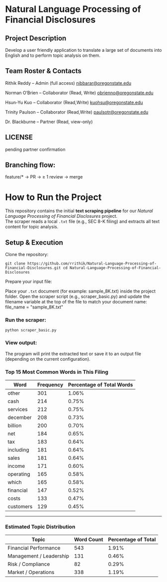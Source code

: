 # Natural Language Processing of Financial Disclosures

## Project Description
Develop a user friendly application to translate a large set of documents into English and to perform topic analysis on them.

## Team Roster & Contacts
Rithik Reddy – Admin (full access) nibbarar@oregonstate.edu

Norman O’Brien – Collaborator (Read, Write) obrienno@oregonstate.edu 

Hsun-Yu Kuo – Collaborator (Read,Write) kuohsu@oregonstate.edu

Trinity Paulson – Collaborator (Read,Write) paulsotr@oregonstate.edu

Dr. Blackburne – Partner (Read, view-only)

## LICENSE
pending partner confirmation

## Branching flow:
feature/* → PR → ≥ 1 review → merge


#  How to Run the Project

This repository contains the initial **text scraping pipeline** for our *Natural Language Processing of Financial Disclosures* project.  
The scraper reads a local `.txt` file (e.g., SEC 8-K filing) and extracts all text content for topic analysis.

##  Setup & Execution
Clone the repository:

`git clone https://github.com/rrithik/Natural-Language-Processing-of-Financial-Disclosures.git
cd Natural-Language-Processing-of-Financial-Disclosures`

Prepare your input file:

Place your `.txt` document (for example: sample_8K.txt) inside the project folder.
Open the scraper script (e.g., scraper_basic.py) and update the filename variable at the top of the file to match your document name:
file_name = "sample_8K.txt"
### Run the scraper:
`python scraper_basic.py`
### View output:

The program will print the extracted text or save it to an output file (depending on the current configuration).
### **Top 15 Most Common Words in This Filing**

| Word | Frequency | Percentage of Total Words |
|------|------------|----------------------------|
| other | 301 | 1.06% |
| cash | 214 | 0.75% |
| services | 212 | 0.75% |
| december | 208 | 0.73% |
| billion | 200 | 0.70% |
| net | 184 | 0.65% |
| tax | 183 | 0.64% |
| including | 181 | 0.64% |
| sales | 181 | 0.64% |
| income | 171 | 0.60% |
| operating | 165 | 0.58% |
| which | 165 | 0.58% |
| financial | 147 | 0.52% |
| costs | 133 | 0.47% |
| customers | 129 | 0.45% |

---

### **Estimated Topic Distribution**

| Topic | Word Count | Percentage of Total |
|--------|-------------|--------------------|
| Financial Performance | 543 | 1.91% |
| Management / Leadership | 131 | 0.46% |
| Risk / Compliance | 82 | 0.29% |
| Market / Operations | 338 | 1.19% |



